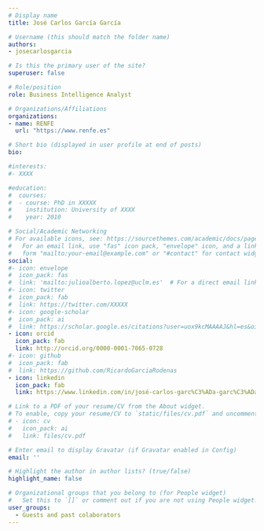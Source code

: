```yaml
---
# Display name
title: José Carlos García García

# Username (this should match the folder name)
authors:
- josecarlosgarcia

# Is this the primary user of the site?
superuser: false

# Role/position
role: Business Intelligence Analyst

# Organizations/Affiliations
organizations:
- name: RENFE
  url: "https://www.renfe.es"

# Short bio (displayed in user profile at end of posts)
bio:

#interests:
#- XXXX

#education:
#  courses:
#  - course: PhD in XXXXX
#    institution: University of XXXX
#    year: 2010

# Social/Academic Networking
# For available icons, see: https://sourcethemes.com/academic/docs/page-builder/#icons
#   For an email link, use "fas" icon pack, "envelope" icon, and a link in the
#   form "mailto:your-email@example.com" or "#contact" for contact widget.
social:
#- icon: envelope
#  icon_pack: fas
#  link: 'mailto:julioalberto.lopez@uclm.es'  # For a direct email link, use "mailto:test@example.org".
#- icon: twitter
#  icon_pack: fab
#  link: https://twitter.com/XXXXX
#- icon: google-scholar
#  icon_pack: ai
#  link: https://scholar.google.es/citations?user=uox9kcMAAAAJ&hl=es&oi=ao
- icon: orcid
  icon_pack: fab
  link: http://orcid.org/0000-0001-7065-0728
#- icon: github
#  icon_pack: fab
#  link: https://github.com/RicardoGarciaRodenas
- icon: linkedin
  icon_pack: fab
  link: https://www.linkedin.com/in/josé-carlos-garc%C3%ADa-garc%C3%ADa-395a89a1/

# Link to a PDF of your resume/CV from the About widget.
# To enable, copy your resume/CV to `static/files/cv.pdf` and uncomment the lines below.
# - icon: cv
#   icon_pack: ai
#   link: files/cv.pdf

# Enter email to display Gravatar (if Gravatar enabled in Config)
email: ''

# Highlight the author in author lists? (true/false)
highlight_name: false

# Organizational groups that you belong to (for People widget)
#   Set this to `[]` or comment out if you are not using People widget.
user_groups:
  - Guests and past colaborators
---
```

